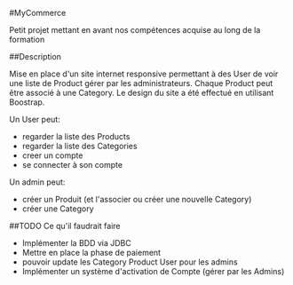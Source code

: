 #MyCommerce

Petit projet mettant en avant nos compétences acquise au long de la formation

##Description

Mise en place d'un site internet responsive permettant à des User de voir une liste de Product gérer par les administrateurs.
Chaque Product peut être associé à une Category.
Le design du site a été effectué en utilisant Boostrap.

Un User peut:
- regarder la liste des Products
- regarder la liste des Categories
- creer un compte
- se connecter à son compte

Un admin peut:
- créer un Produit (et l'associer ou créer une nouvelle Category)
- créer une Category

##TODO
Ce qu'il faudrait faire 
- Implémenter la BDD via JDBC
- Mettre en place la phase de paiement
- pouvoir update les Category Product User pour les admins
- Implémenter un système d'activation de Compte (gérer par les Admins)
